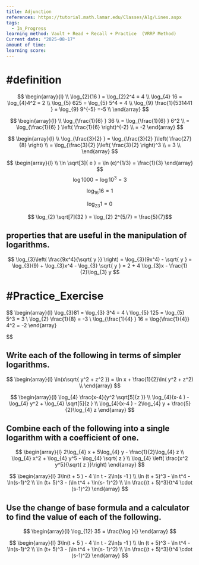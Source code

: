 ```yaml
---
title: Adjunction
references: https://tutorial.math.lamar.edu/Classes/Alg/Lines.aspx
tags:
  - In_Progress
learning method: Vault + Read + Recall + Practice  (VRRP Method)
Current date: "2025-08-17"
amount of time: 
learning score:
---
```

# #definition 

$$
\begin{array}{l} \\
\log_{2}(16 ) = \log_{2}2^4   =  4     \\
\log_{4} 16  =  \log_{4}4^2   = 2  \\
\log_{5} 625   =  \log_{5} 5^4  =  4 \\ 
\log_{9} \frac{1}{531441 }   = \log_{9} 9^{-5}   =-5    \\
\end{array}
$$

$$
\begin{array}{l} \\
\log_{\frac{1}{6} } 36   \\
 =   \log_{\frac{1}{6} }  6^2   \\
=  \log_{\frac{1}{6} }  \left( \frac{1}{6} \right)^{-2}   \\
 = -2
\end{array}
$$



$$
\begin{array}{l} \\
\log_{\frac{3}{2} }   = \log_{\frac{3}{2} }\left(  \frac{27}{8}  \right)  \\
=  \log_{\frac{3}{2} }\left( \frac{3}{2} \right)^3     \\
= 3  \\
\end{array}
$$






$$
\begin{array}{l} \\
\ln \sqrt[3]{ e }   =   \ln (e)^{1/3}    = \frac{1}{3} 
\end{array}
$$
$$
\log 1000  = \log 10^3    = 3   
$$

$$
\log_{16} 16  =1$$

$$
\log_{23} 1   = 0$$ 

$$
\log_{2} \sqrt[7]{32  } = \log_{2} 2^{5/7}   = \frac{5}{7}$$



## properties that are useful in the manipulation of logarithms. 


$$
\log_{3}\left( \frac{9x^4}{\sqrt{ y }} \right)  = \log_{3}(9x^4) -  \sqrt{ y }  =  \log_{3}(9) +   \log_{3}x^4  - \log_{3} \sqrt{ y }   =  2 +  4  \log_{3}x   - \frac{1}{2}\log_{3}  y
$$



# #Practice_Exercise 

$$
\begin{array}{l}
\log_{3}81   =  \log_{3}  3^4       =  4   \\
\log_{5}  125  = \log_{5} 5^3  = 3   \\
\log_{2} \frac{1}{8}  = -3   \\
\log_{\frac{1}{4} }  16  = \log{\frac{1}{4}} 4^2  = -2 
\end{array}

$$

## Write each of the following in terms of simpler logarithms. 




$$
\begin{array}{l}
\ln(x\sqrt{ y^2 + z^2 })  =  \ln x +  \frac{1}{2}\ln( y^2 + z^2)   \\
\end{array}
$$


$$
\begin{array}{l}
\log_{4} \frac{x-4}{y^2 \sqrt[5]{z  }}   \\
\log_{4}(x-4 )  -   \log_{4} y^2  +  \log_{4} \sqrt[5]{z  }   \\
\log_{4}(x-4 )  -   2\log_{4} y  +  \frac{5}{2}\log_{4} z   
\end{array}
$$

## Combine each of the following into a single logarithm with a coefficient of one. 




$$
\begin{array}{l}
2\log_{4} x  +  5\log_{4} y  - \frac{1}{2}\log_{4} z    \\
\log_{4} x^2    +  \log_{4} y^5   - \log_{4} \sqrt{ z }  \\
\log_{4} \left( \frac{x^2 y^5}{\sqrt{ z }}\right)
\end{array}
$$





$$
\begin{array}{l}
3\ln(t + 5 )   - 4 \ln t  -  2\ln(s  -1 )  \\
\ln (t + 5)^3  -  \ln  t^4 - \ln(s-1)^2      \\
\ln (t+ 5)^3  - (\ln t^4  +  \ln(s- 1)^2)   \\
\ln \frac{(t + 5)^3}{t^4 \cdot (s-1)^2}
\end{array}
$$
## Use the change of base formula and a calculator to find the value of each of the following. 


$$
\begin{array}{l}
\log_{12} 35  = \frac{\log }{}
\end{array}
$$





$$
\begin{array}{l}
3\ln(t + 5 )   - 4 \ln t  -  2\ln(s  -1 )  \\
\ln (t + 5)^3  -  \ln  t^4 - \ln(s-1)^2      \\
\ln (t+ 5)^3  - (\ln t^4  +  \ln(s- 1)^2)   \\
\ln \frac{(t + 5)^3}{t^4 \cdot (s-1)^2}
\end{array}
$$